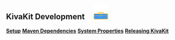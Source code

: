 ## KivaKit Development &nbsp; &nbsp; ![](../images/toolbox-40.png)

[**Setup**](setup.md)
[**Maven Dependencies**](maven-dependencies.md)
[**System Properties**](system-properties.md)
[**Releasing KivaKit**](releasing.md)
